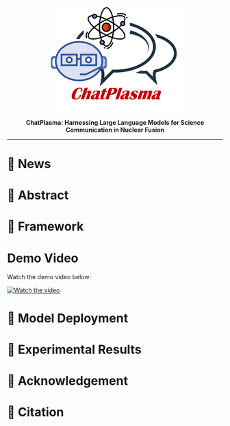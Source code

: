 <div align="center">

<img src="https://github.com/Event-AHU/ChatPlasma/blob/main/NFlogo.jpg" width="300">

**ChatPlasma: Harnessing Large Language Models for Science Communication in Nuclear Fusion** 

------

</div>



# :dart: News 



# :dart: Abstract 



# :dart: Framework 



# Demo Video 
Watch the demo video below:

[![Watch the video](https://youtu.be/0qq118cgzXk?si=2FphVeT2onN19QkL)](https://youtu.be/0qq118cgzXk?si=2FphVeT2onN19QkL)



# :dart: Model Deployment 



# :dart: Experimental Results 



# :dart: Acknowledgement 



# :dart: Citation 




